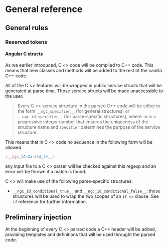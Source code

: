 # General reference

## General rules

### Reserved tokens

#### Angular C structs

As we earlier introduced, C <> code will be compiled to C++ code. This means that new classes and methods will be added to the rest of the vanilla C++ code.

All of the C <> features will be wrapped in public service structs that will be generated at parse time. Those service structs will be made unaccessible to the user.


> Every C <> service structure in the parsed C++ code will be either in the form `__ngc_specifier__` (for general structures) or `__ngc_id_specifier__` (for parse-specific structures), where `id` is a progressive integer number that ensures the uniqueness of the structure name and `specifier` determines the purpose of the service structure.

This means that in C <> code no sequence in the following form will be allowed:

```js
/__ngc_[A-Za-z\d_]+__/
```

any input file to a C <> parser will be checked against this regexp and an error will be thrown if a match is found.

C <> will make use of the following parse-specific structures:

 * `__ngc_id_conditional_true__` and `__ngc_id_conditional_false__`: these structures will be used to wrap the two scopes of an `if <>` clause. See `if` reference for further information.

## Preliminary injection

At the beginning of every C <> parsed code a C++ header will be added, providing templates and definitions that will be used throught the parsed code.
